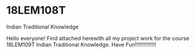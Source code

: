# 18LEM108T
Indian Traditional Knowledge

Hello everyone!
Find attached herewith all my project work for the course 18LEM109T Indian Traditional Knowledge.
Have Fun!!!!!!!!!!!!!!
